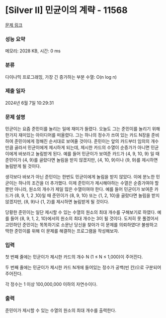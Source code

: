 # [Silver II] 민균이의 계략 - 11568 

[문제 링크](https://www.acmicpc.net/problem/11568) 

### 성능 요약

메모리: 2028 KB, 시간: 0 ms

### 분류

다이나믹 프로그래밍, 가장 긴 증가하는 부분 수열: O(n log n)

### 제출 일자

2024년 6월 7일 10:29:31

### 문제 설명

<p>민균이는 요즘 준민이를 놀리는 일에 재미가 들렸다. 오늘도 그는 준민이를 놀리기 위해 한가지 재미있는 아이디어를 떠올렸다. 그는 하나의 정수가 쓰여 있는 카드 N장을 준비하여 준민이에게 정해진 순서대로 보여줄 것이다. 준민이는 앞의 카드부터 임의의 개수만큼 골라서 민균이에게 제시하게 되는데, 제시한 카드의 수열이 순증가가 아니면 민균이에게 바보라고 놀림받게 된다. 예를 들어 민균이가 보여준 카드가 {4, 9, 10, 9} 일 때 준민이가 {4, 9}를 골랐다면 놀림을 받지 않겠지만, {4, 10, 9}이나 {9, 9}를 제시하면 놀림받게 될 것이다.</p>

<p>생각보다 바보가 아닌 준민이는 한번도 민균이에게 놀림을 받지 않았다. 이에 분노한 민균이는 하나의 조건을 더 추가했다. 이제 준민이가 제시해야하는 수열은 순증가여야 할 뿐만 아니라, 원소의 개수가 제일 많은 수열이여야 한다. 예를 들어 민균이가 보여준 카드가 {8, 9, 1, 2 ,10}일 때 준민이가 {8, 9, 10} 또는 {1, 2, 10}을 골랐다면 놀림을 받지 않겠지만, {8, 9}나 {1, 2}를 제시하면 놀림받게 될 것이다.</p>

<p>당황한 준민이는 일단 제시할 수 있는 수열의 원소의 최대 개수를 구해보기로 하였다. 예를 들어 {8, 9, 1, 2, 10}에서의 원소의 최대 개수는 3이 될 것이다. 도저히 못 풀겠어서 고민하던 준민이는 똑똑하기로 소문난 당신을 찾아가 이 문제를 의뢰하였다! 불쌍하고 딱한 준민이를 위해 이 문제를 해결하는 프로그램을 작성해보자.</p>

### 입력 

 <p>첫 번째 줄에는 민균이가 제시한 카드의 개수 N (1 ≤ N ≤ 1,000)이 주어진다. </p>

<p>두 번째 줄에는 민균이가 제시한 카드 N개에 들어있는 정수가 공백(빈 칸)으로 구분되어 주어진다.</p>

<p>각 정수는 1 이상 100,000,000 이하의 자연수이다.</p>

### 출력 

 <p>준민이가 제시할 수 있는 수열의 원소의 최대 개수를 출력한다.</p>

